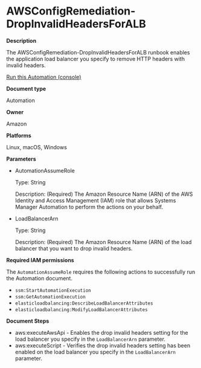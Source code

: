 # AWSConfigRemediation\-DropInvalidHeadersForALB<a name="automation-aws-drop-alb-headers"></a>

**Description**

The AWSConfigRemediation\-DropInvalidHeadersForALB runbook enables the application load balancer you specify to remove HTTP headers with invalid headers\.

[Run this Automation \(console\)](https://console.aws.amazon.com/systems-manager/automation/execute/AWSConfigRemediation-DropInvalidHeadersForALB)

**Document type**

Automation

**Owner**

Amazon

**Platforms**

Linux, macOS, Windows

**Parameters**
+ AutomationAssumeRole

  Type: String

  Description: \(Required\) The Amazon Resource Name \(ARN\) of the AWS Identity and Access Management \(IAM\) role that allows Systems Manager Automation to perform the actions on your behalf\.
+ LoadBalancerArn

  Type: String

  Description: \(Required\) The Amazon Resource Name \(ARN\) of the load balancer that you want to drop invalid headers\.

**Required IAM permissions**

The `AutomationAssumeRole` requires the following actions to successfully run the Automation document\.
+ `ssm:StartAutomationExecution`
+ `ssm:GetAutomationExecution`
+ `elasticloadbalancing:DescribeLoadBalancerAttributes`
+ `elasticloadbalancing:ModifyLoadBalancerAttributes`

**Document Steps**
+ aws:executeAwsApi \- Enables the drop invalid headers setting for the load balancer you specify in the `LoadBalancerArn` parameter\.
+ aws:executeScript \- Verifies the drop invalid headers setting has been enabled on the load balancer you specify in the `LoadBalancerArn` parameter\.